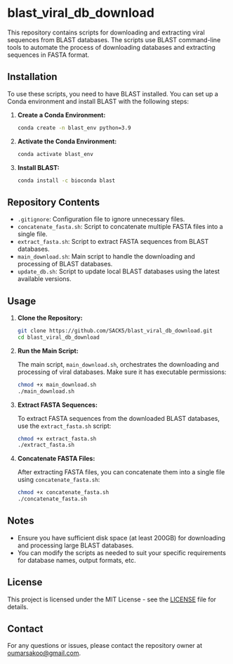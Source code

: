 # blast_viral_db_download

This repository contains scripts for downloading and extracting viral sequences from BLAST databases. The scripts use BLAST command-line tools to automate the process of downloading databases and extracting sequences in FASTA format.

## Installation

To use these scripts, you need to have BLAST installed. You can set up a Conda environment and install BLAST with the following steps:

1. **Create a Conda Environment:**

    ```bash
    conda create -n blast_env python=3.9
    ```

2. **Activate the Conda Environment:**

    ```bash
    conda activate blast_env
    ```

3. **Install BLAST:**

    ```bash
    conda install -c bioconda blast
    ```

## Repository Contents

- `.gitignore`: Configuration file to ignore unnecessary files.
- `concatenate_fasta.sh`: Script to concatenate multiple FASTA files into a single file.
- `extract_fasta.sh`: Script to extract FASTA sequences from BLAST databases.
- `main_download.sh`: Main script to handle the downloading and processing of BLAST databases.
- `update_db.sh`: Script to update local BLAST databases using the latest available versions.

## Usage

1. **Clone the Repository:**

    ```bash
    git clone https://github.com/SACK5/blast_viral_db_download.git
    cd blast_viral_db_download
    ```

2. **Run the Main Script:**

    The main script, `main_download.sh`, orchestrates the downloading and processing of viral databases. Make sure it has executable permissions:

    ```bash
    chmod +x main_download.sh
    ./main_download.sh
    ```

3. **Extract FASTA Sequences:**

    To extract FASTA sequences from the downloaded BLAST databases, use the `extract_fasta.sh` script:

    ```bash
    chmod +x extract_fasta.sh
    ./extract_fasta.sh
    ```

4. **Concatenate FASTA Files:**

    After extracting FASTA files, you can concatenate them into a single file using `concatenate_fasta.sh`:

    ```bash
    chmod +x concatenate_fasta.sh
    ./concatenate_fasta.sh
    ```

## Notes

- Ensure you have sufficient disk space (at least 200GB) for downloading and processing large BLAST databases.
- You can modify the scripts as needed to suit your specific requirements for database names, output formats, etc.

## License

This project is licensed under the MIT License - see the [LICENSE](LICENSE) file for details.

## Contact

For any questions or issues, please contact the repository owner at oumarsakoo@gmail.com.
